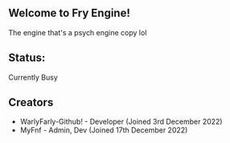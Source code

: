## Welcome to Fry Engine!

The engine that's a psych engine copy lol

## Status:

Currently Busy

## Creators

* WarlyFarly-Github! - Developer (Joined 3rd December 2022)
* MyFnf - Admin, Dev (Joined 17th December 2022)


